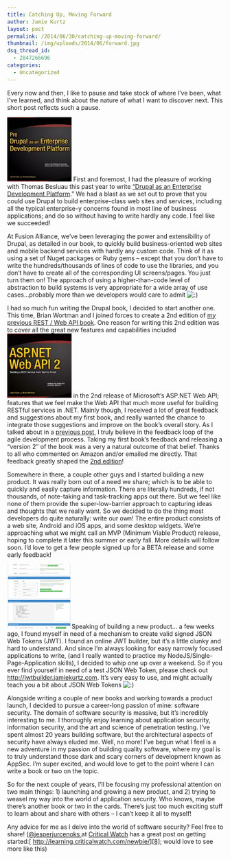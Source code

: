 ```yaml
---
title: Catching Up, Moving Forward
author: Jamie Kurtz
layout: post
permalink: /2014/06/30/catching-up-moving-forward/
thumbnail: /img/uploads/2014/06/forward.jpg
dsq_thread_id:
  - 2847266696
categories:
  - Uncategorized
---
```

Every now and then, I like to pause and take stock of where I&#8217;ve been, what I&#8217;ve learned, and think about the nature of what I want to discover next. This short post reflects such a pause.

[<img class="alignleft size-thumbnail wp-image-283" alt="drupal-front-cover" src="img/uploads/2013/12/drupal-front-cover-150x150.jpg" width="150" height="150" />][1]&nbsp;First and foremost, I had the pleasure of working with Thomas Besluau this past year to write&nbsp;[&#8220;Drupal as an Enterprise Development Platform][1].&#8221; We had a blast as we set out to prove that you could use Drupal to build enterprise-class web sites and services, including all the typical enterprise-y concerns found in most line of business applications; and do so without having to write hardly any code. I feel like we succeeded!

At Fusion Alliance, we&#8217;ve been leveraging the power and extensibility of Drupal, as detailed in our book, to quickly build business-oriented web sites and mobile backend services with hardly any custom code. Think of it as using a set of Nuget packages or Ruby gems &#8211; except that you don&#8217;t have to write the hundreds/thousands of lines of code to use the libraries, and you don&#8217;t have to create all of the corresponding UI screens/pages. You just turn them on! The approach of using a higher-than-code level of abstraction to build systems is very appropriate for a wide array of use cases&#8230;probably more than we developers would care to admit <img src="http://www.jamiekurtz.com/wp-includes/images/smilies/icon_smile.gif" alt=":)" class="wp-smiley" /> 

I had so much fun writing the Drupal book, I decided to start another one. This time, Brian Wortman and I joined forces to create a 2nd edition of [my previous REST / Web API book][2]. One reason for writing this 2nd edition was to cover all the great new features and capabilities included[<img class="alignright size-thumbnail wp-image-346" alt="9781484201107HiRes" src="img/uploads/2014/06/9781484201107HiRes-150x150.jpg" width="150" height="150" />][3] in the 2nd release of Microsoft&#8217;s ASP.NET Web API; features that we feel make the Web API that much more useful for building RESTful services in .NET. Mainly though, I received a lot of great feedback and suggestions about my first book, and really wanted the chance to integrate those suggestions and improve on the book&#8217;s overall story. As I talked about in a [previous post][4], I truly believe in the feedback loop of the agile development process. Taking my first book&#8217;s feedback and releasing a &#8220;version 2&#8243; of the book was a very a natural outcome of that belief. Thanks to all who commented on Amazon and/or emailed me directly. That feedback greatly shaped the [2nd edition][3]!

Somewhere in there, a couple other guys and I started building a new product. It was really born out of a need we share; which is to be able to quickly and easily capture information. There are literally hundreds, if not thousands, of note-taking and task-tracking apps out there. But we feel like none of them provide the super-low-barrier approach to capturing ideas and thoughts that we really want. So we decided to do the thing most developers do quite naturally: write our own! The entire product consists of a web site, Android and iOS apps, and some desktop widgets. We&#8217;re approaching what we might call an MVP (Minimum Viable Product) release, hoping to complete it later this summer or early fall. More details will follow soon. I&#8217;d love to get a few people signed up for a BETA release and some early feedback!

[<img class="size-thumbnail wp-image-361 alignleft" alt="jwt-builder-screenshot" src="img/uploads/2014/06/jwt-builder-screenshot-150x150.png" width="150" height="150" />][5]Speaking of building a new product&#8230; a few weeks ago, I found myself in need of a mechanism to create valid signed JSON Web Tokens (JWT). I found an online JWT builder, but it&#8217;s a little clunky and hard to understand. And since I&#8217;m always looking for easy narrowly focused applications to write, (and I really wanted to practice my NodeJS/Single-Page-Application skills), I decided to whip one up over a weekend. So if you ever find yourself in need of a test JSON Web Token, please check out <http://jwtbuilder.jamiekurtz.com>. It&#8217;s very easy to use, and might actually teach you a bit about JSON Web Tokens <img src="http://www.jamiekurtz.com/wp-includes/images/smilies/icon_smile.gif" alt=":)" class="wp-smiley" />

Alongside writing a couple of new books and working towards a product launch, I decided to pursue a career-long passion of mine: software security. The domain of software security is massive, but it&#8217;s incredibly interesting to me. I thoroughly enjoy learning about application security, information security, and the art and science of penetration testing. I&#8217;ve spent almost 20 years building software, but the architectural aspects of security have always eluded me. Well, no more! I&#8217;ve begun what I feel is a new adventure in my passion of building quality software, where my goal is to truly understand those dark and scary corners of development known as AppSec. I&#8217;m super excited, and would love to get to the point where I can write a book or two on the topic.

So for the next couple of years, I&#8217;ll be focusing my professional attention on two main things: 1) launching and growing a new product, and 2) trying to weasel my way into the world of application security. Who knows, maybe there&#8217;s another book or two in the cards. There&#8217;s just too much exciting stuff to learn about and share with others &#8211; I can&#8217;t keep it all to myself!

Any advice for me as I delve into the world of software security? Feel free to share! ([@jesperjurcenoks&nbsp;][6]at [Critical Watch][7]&nbsp;has a great post on getting started:[&nbsp;http://learning.criticalwatch.com/newbie/][8]; would love to see more like this)

 [1]: http://www.amazon.com/Drupal-Enterprise-Development-Platform-Experts/dp/1430260041
 [2]: http://www.amazon.com/ASP-NET-MVC-Web-API-Building/dp/1430249773
 [3]: http://www.amazon.com/ASP-NET-Web-API-Building-Service/dp/1484201108
 [4]: http://www.jamiekurtz.com/2013/02/13/agile-continuous-delivery-with-books/ "Agile Continuous Delivery with Books"
 [5]: http://jwtbuilder.jamiekurtz.com/
 [6]: https://twitter.com/jesperjurcenoks
 [7]: http://www.criticalwatch.com/
 [8]: http://learning.criticalwatch.com/newbie/